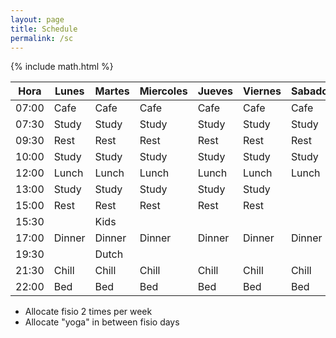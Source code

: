 ```yaml
---
layout: page
title: Schedule
permalink: /sc
---
```

{% include math.html %}

| Hora  | Lunes | Martes | Miercoles | Jueves | Viernes | Sabado | Domingo |
|-------|-------|--------|-----------|--------|---------|--------|---------|
| 07:00 | Cafe  | Cafe   | Cafe      | Cafe   | Cafe    | Cafe   | Cafe    |
| 07:30 | Study | Study  | Study     | Study  | Study   | Study  | Study   |
| 09:30 | Rest  | Rest   | Rest      | Rest   | Rest    | Rest   | Rest    |
| 10:00 | Study | Study  | Study     | Study  | Study   | Study  | Study   |
| 12:00 | Lunch | Lunch  | Lunch     | Lunch  | Lunch   | Lunch  | Lunch   |
| 13:00 | Study | Study  | Study     | Study  | Study   |        |         |
| 15:00 | Rest  | Rest   | Rest      | Rest   | Rest    |        |         |
| 15:30 |       | Kids   |           |        |         |        |         |
| 17:00 | Dinner| Dinner | Dinner    | Dinner | Dinner  | Dinner | Dinner  |
| 19:30 |       | Dutch  |           |        |         |        |         |
| 21:30 | Chill | Chill  | Chill     | Chill  | Chill   | Chill  | Chill   |
| 22:00 | Bed   | Bed    | Bed       | Bed    | Bed     | Bed    | Bed     |

* Allocate fisio 2 times per week
* Allocate "yoga" in between fisio days